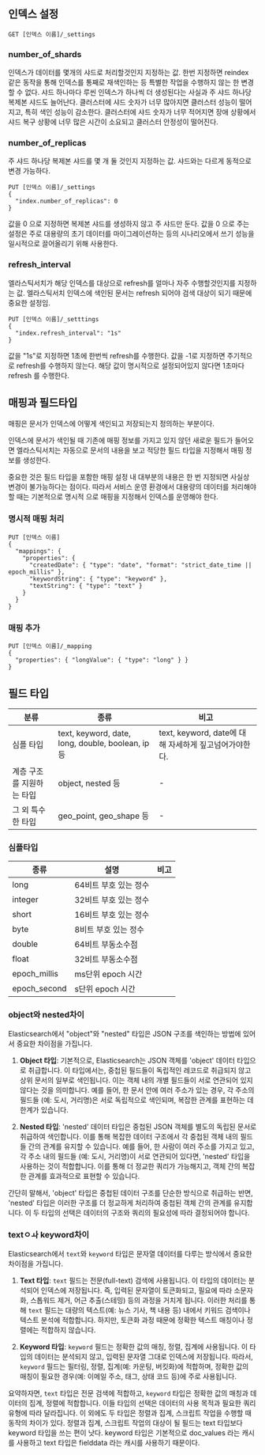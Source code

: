 ## 인덱스 설정
```
GET [인덱스 이름]/_settings
```
### number_of_shards
인덱스가 데이터를 몇개의 샤드로 처리할것인지 지정하는 값.
한번 지정하면 reindex 같은 동작을 통해 인덱스를 통째로 재색인하는 등 특별한 작업을 수행하지 않는 한 변경할 수 없다.
샤드 하나마다 루씬 인덱스가 하나씩 더 생성된다는 사실과 주 샤드 하나당 복제본 샤드도 늘어난다.
클러스터에 샤드 숫자가 너무 많아지면 클러스터 성능이 떨어지고, 특히 색인 성능이 감소한다.
클러스터에 샤드 숫자가 너무 적어지면 장애 상황에서 샤드 복구 상황에 너무 많은 시간이 소요되고 클러스터 안정성이 떨어진다.

### number_of_replicas
주 샤드 하나당 복제본 샤드를 몇 개 둘 것인지 지정하는 값.
샤드와는 다르게 동적으로 변경 가능하다.
```
PUT [인덱스 이름]/_settings
{
  "index.number_of_replicas": 0
}
```
값을 0 으로 지정하면 복제본 샤드를 생성하지 않고 주 샤드만 둔다. 
값을 0 으로 주는 설정은 주로 대용량의 초기 데이터를 마이그레이션하는 등의 시나리오에서 쓰기 성능을 일시적으로 끌어올리기 위해 사용한다.

### refresh_interval
엘라스틱서치가 해당 인덱스를 대상으로 refresh를 얼마나 자주 수행할것인지를 지정하는 값.
엘라스틱서치 인덱스에 색인된 문서는 refresh 되어야 검색 대상이 되기 때문에 중요한 설정임.
```
PUT [인덱스 이름]/_setttings
{
  "index.refresh_interval": "1s"
}
```
값을 "1s"로 지정하면 1초에 한번씩 refresh를 수행한다. 
값을 -1로 지정하면 주기적으로 refresh를 수행하지 않는다.
해당 값이 명시적으로 설정되어있지 않다면 1초마다 refresh 를 수행한다.

## 매핑과 필드타입
매핑은 문서가 인덱스에 어떻게 색인되고 저장되는지 정의하는 부분이다. 

인덱스에 문서가 색인될 때 기존에 매핑 정보를 가지고 있지 않던 새로운 필드가 들어오면 
엘라스틱서치는 자동으로 문서의 내용을 보고 적당한 필드 타입을 지정해서 매핑 정보를 생성한다.

중요한 것은 필드 타입을 포함한 매핑 설정 내 대부분의 내용은 한 번 지정되면 사실상 변경이 불가능하다는 점이다. 
따라서 서비스 운영 환경에서 대용량의 데이터를 처리해야 할 때는 기본적으로 명시적 으로 매핑을 지정해서 인덱스를 운영해야 한다.

### 명시적 매핑 처리
```
PUT [인덱스 이름] 
{ 
  "mappings": { 
    "properties": { 
      "createdDate": { "type": "date", "format": "strict_date_time || epoch_millis" }, 
      "keywordString": { "type": "keyword" }, 
      "textString": { "type": "text" }
    } 
  }
}
```

### 매핑 추가
```
PUT [인덱스 이름]/_mapping 
{ 
  "properties": { "longValue": { "type": "long" } } 
}
```

## 필드 타입
|분류|종류|비고|
|---|---|---|
|심플 타입| text, keyword, date, long, double, boolean, ip 등|text, keyword, date에 대해 자세하게 짚고넘어가야한다.|
|계층 구조를 지원하는 타입| object, nested 등|-|
|그 외 특수한 타입| geo_point, geo_shape 등|-|

### 심플타입
|종류|설명|비고|
|---|---|---|
|long|64비트 부호 있는 정수||
|integer|32비트 부호 있는 정수||
|short|16비트 부호 있는 정수||
|byte|8비트 부호 있는 정수||
|double|64비트 부동소수점||
|float|32비트 부동소수점||
|epoch_millis|ms단위 epoch 시간|
|epoch_second|s단위 epoch 시간

### object와 nested차이
Elasticsearch에서 "object"와 "nested" 타입은 JSON 구조를 색인하는 방법에 있어서 중요한 차이점을 가집니다.

1. **Object 타입**: 기본적으로, Elasticsearch는 JSON 객체를 'object' 데이터 타입으로 취급합니다. 이 타입에서는, 중첩된 필드들이 독립적인 레코드로 취급되지 않고 상위 문서의 일부로 색인됩니다. 이는 객체 내의 개별 필드들이 서로 연관되어 있지 않다는 것을 의미합니다. 예를 들어, 한 문서 안에 여러 주소가 있는 경우, 각 주소의 필드들 (예: 도시, 거리명)은 서로 독립적으로 색인되며, 복잡한 관계를 표현하는 데 한계가 있습니다.

2. **Nested 타입**: 'nested' 데이터 타입은 중첩된 JSON 객체를 별도의 독립된 문서로 취급하여 색인합니다. 이를 통해 복잡한 데이터 구조에서 각 중첩된 객체 내의 필드들 간의 관계를 유지할 수 있습니다. 예를 들어, 한 사람이 여러 주소를 가지고 있고, 각 주소 내의 필드들 (예: 도시, 거리명)이 서로 연관되어 있다면, 'nested' 타입을 사용하는 것이 적합합니다. 이를 통해 더 정교한 쿼리가 가능해지고, 객체 간의 복잡한 관계를 효과적으로 표현할 수 있습니다.

간단히 말해서, 'object' 타입은 중첩된 데이터 구조를 단순한 방식으로 취급하는 반면, 'nested' 타입은 이러한 구조를 더 정교하게 처리하여 중첩된 객체 간의 관계를 유지합니다. 이 두 타입의 선택은 데이터의 구조와 쿼리의 필요성에 따라 결정되어야 합니다.

### textㅇㅘ keyword차이
Elasticsearch에서 `text`와 `keyword` 타입은 문자열 데이터를 다루는 방식에서 중요한 차이점을 가집니다.

1. **Text 타입**: `text` 필드는 전문(full-text) 검색에 사용됩니다. 이 타입의 데이터는 분석되어 인덱스에 저장됩니다. 즉, 입력된 문자열이 토큰화되고, 필요에 따라 소문자화, 스톱워드 제거, 어근 추출(스테밍) 등의 과정을 거치게 됩니다. 이러한 처리를 통해 `text` 필드는 대량의 텍스트(예: 뉴스 기사, 책 내용 등) 내에서 키워드 검색이나 텍스트 분석에 적합합니다. 하지만, 토큰화 과정 때문에 정확한 텍스트 매칭이나 정렬에는 적합하지 않습니다.

2. **Keyword 타입**: `keyword` 필드는 정확한 값의 매칭, 정렬, 집계에 사용됩니다. 이 타입의 데이터는 분석되지 않고, 입력된 문자열 그대로 인덱스에 저장됩니다. 따라서, `keyword` 필드는 필터링, 정렬, 집계(예: 카운팅, 버킷화)에 적합하며, 정확한 값의 매칭이 필요한 경우(예: 이메일 주소, 태그, 상태 코드 등)에 주로 사용됩니다.

요약하자면, `text` 타입은 전문 검색에 적합하고, `keyword` 타입은 정확한 값의 매칭과 데이터의 집계, 정렬에 적합합니다. 이들 타입의 선택은 데이터의 사용 목적과 필요한 쿼리 유형에 따라 달라집니다.
이 외에도 두 타입은 정렬과 집계, 스크립트 작업을 수행할 때 동작의 차이가 있다. 정렬과 집계, 스크립트 작업의 대상이 될 필드는 text 타입보다 keyword 타입을 쓰는 편이 낫다. keyword 타입은 기본적으로 doc_values 라는 캐시를 사용하고 text 타입은 fielddata 라는 캐시를 사용하기 때문이다.

